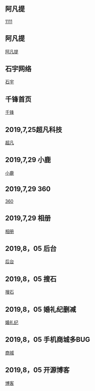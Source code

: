 ## 阿凡提
<a href="https://muyun123.github.io/smallcase/clock/clock.html">1111</a>

## 阿凡提
<a href="https://muyun123.github.io/day5/html/afanti.html">阿凡提</a>

## 石宇网络
<a href="https://muyun123.github.io/day4/html/siyu.html">石宇</a>

## 千锋首页
<a href="https://muyun123.github.io/day4/html/qianf.html">千锋</a>

## 2019,7,25超凡科技

<a href="https://muyun123.github.io/chaofan/html/chaofan.html">超凡</a>

## 2019,7,29 小鹿

<a href="https://muyun123.github.io/day9/html/xiaolu.html">小鹿</a>

## 2019,7,29 360

<a href="https://muyun123.github.io/day08/code/html/360.html">360</a>

## 2019,7,29 相册

<a href="https://muyun123.github.io/day08/code/html/photo.html">相册</a>

## 2019,8，05 后台

<a href="https://muyun123.github.io/day10/code/html/houtai.html">后台</a>

## 2019,8，05 搜石

<a href="https://muyun123.github.io/day12/code/html/sousi.html">搜石</a>

## 2019,8，05 婚礼纪删减

<a href="https://muyun123.github.io/day13/code/html/hunliji.html">婚礼纪</a>

## 2019,8，05 手机商城多BUG

<a href="https://muyun123.github.io/day14/code/html/allpy2a.html">商城</a>

## 2019,8，05 开源博客

<a href="https://muyun123.github.io/day14/code/html/kaiyuan.html">博客</a>